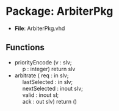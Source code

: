 # Package: ArbiterPkg

- **File**: ArbiterPkg.vhd
## Functions
- priorityEncode <font id="function_arguments">(v : slv;<br><span style="padding-left:20px"> p : integer) </font> <font id="function_return">return slv </font>
- arbitrate <font id="function_arguments">( req          : in    slv;<br><span style="padding-left:20px"> lastSelected : in    slv;<br><span style="padding-left:20px"> nextSelected : inout slv;<br><span style="padding-left:20px"> valid        : inout sl;<br><span style="padding-left:20px"> ack          : out   slv) </font> <font id="function_return">return ()</font>
